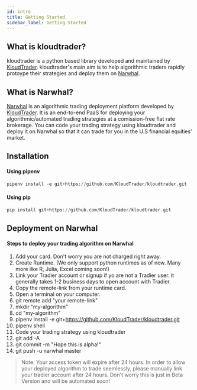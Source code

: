```yaml
---
id: intro
title: Getting Started
sidebar_label: Getting Started
---
```


## What is kloudtrader?
kloudtrader is a python based library developed and maintained by [KloudTrader](https://kloudtrader.com). kloudtrader's main aim is to help algorithmic traders rapidly protoype their strategies and deploy them on [Narwhal](https://kloudtrader.com/narwhal). 

## What is Narwhal?
[Narwhal](https://kloudtrader.com/narwhal) is an algorithmic trading deployment platform developed by [KloudTrader](https://kloudtrader.com). It is an end-to-end PaaS for deploying your algorithmic/automated trading strategies at a comission-free flat rate brokerage. You can code your trading strategy using kloudtrader and deploy it on Narwhal so that it can trade for you in the U.S financial equities' market.


## Installation

#### Using pipenv 
```python
pipenv install -e git+https://github.com/KloudTrader/kloudtrader.git
```

#### Using pip
```python
pip install git+https://github.com/KloudTrader/kloudtrader.git
```

## Deployment on Narwhal
#### Steps to deploy your trading algorithm on Narwhal

1. Add your card. Don't worry you are not charged right away.
2. Create Runtime. (We only support python runtimes as of now. Many more ilke R, Julia, Excel coming soon!)
3. Link your Tradier account or signup if yo are not a Tradier user. it generally takes 1-2 business days to open account with Tradier.
4. Copy the remote-link from your runtime card.
5. Open a terminal on your computer.
6. git remote add "your remote-link"
7. mkdir "my-algorithm"
8. cd "my-algorithm"
10. pipenv install -e git+https://github.com/KloudTrader/kloudtrader.git
11. pipenv shell
12. Code your trading strategy using kloudtrader
13. git add -A
14. git commit -m "Hope this is alpha!"
15. git push -u narwhal master
    
>Note: Your access token will expire after 24 hours. In order to allow your deployed algorithm to trade seemlessly, please manually link your tradier account after 24 hours. Don't worry this is just in Beta Version and will be automated soon!